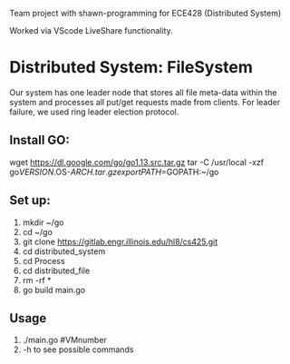 Team project with shawn-programming for ECE428 (Distributed System)

Worked via VScode LiveShare functionality. 

# Distributed System: FileSystem

Our system has one leader node that stores all file meta-data within the system and processes all put/get requests made from clients. For leader failure, we used ring leader election protocol. 

## Install GO:
wget https://dl.google.com/go/go1.13.src.tar.gz
tar -C /usr/local -xzf go$VERSION.$OS-$ARCH.tar.gz
export PATH=$GOPATH:~/go

## Set up:
1. mkdir ~/go
2. cd ~/go
3. git clone https://gitlab.engr.illinois.edu/hl8/cs425.git
4. cd distributed_system
5. cd Process
6. cd distributed_file
7. rm -rf *
6. go build main.go


## Usage
1. ./main.go #VMnumber
2. -h to see possible commands 
